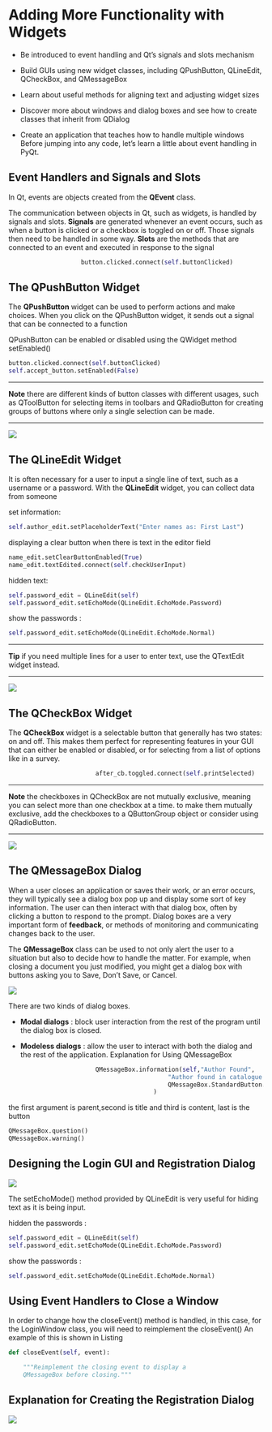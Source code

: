 Adding More Functionality with Widgets
======================================

* Be introduced to event handling and Qt’s signals and slots mechanism

* Build GUIs using new widget classes, including QPushButton, QLineEdit, QCheckBox, and QMessageBox

* Learn about useful methods for aligning text and adjusting widget sizes

* Discover more about windows and dialog boxes and see how to create classes that inherit from QDialog

* Create an application that teaches how to handle multiple windows Before jumping into any code, let’s learn a little about event handling in PyQt.


Event Handlers and Signals and Slots
------------------------------------


 In Qt, events are objects created from the **QEvent** class.
 
 The communication between objects in Qt, such as widgets, is handled by signals and slots. **Signals** are generated whenever an event occurs, such as when a button is clicked or a checkbox is toggled on or off. Those signals then need to be handled in some way. **Slots** are the methods that are connected to an event and executed in response to the signal

```python
                    button.clicked.connect(self.buttonClicked)
```



The QPushButton Widget
----------------------

The **QPushButton** widget can be used to perform actions and make choices. When you click on the QPushButton widget, it sends out a signal that can be connected to a function

QPushButton can be enabled or disabled using the QWidget method setEnabled()
```python
button.clicked.connect(self.buttonClicked)
self.accept_button.setEnabled(False)
```
___________________________________________________________________________
**Note** there are different kinds of button classes with different usages, 
such as QToolButton for selecting items in toolbars and QRadioButton for 
creating groups of buttons where only a single selection can be made.
___________________________________________________________________________

![](https://github.com/JohnHe12/pyqt6/blob/main/chapter%20III/image/push_3.png)

The QLineEdit Widget
--------------------

It is often necessary for a user to input a single line of text, such as a username or a password. With the **QLineEdit** widget, you can collect data from someone

set information:
```python
self.author_edit.setPlaceholderText("Enter names as: First Last")
```

displaying a clear button when there is text in the editor field
```python
name_edit.setClearButtonEnabled(True)
name_edit.textEdited.connect(self.checkUserInput)

```

hidden text:
```python
self.password_edit = QLineEdit(self)
self.password_edit.setEchoMode(QLineEdit.EchoMode.Password)
```

show the passwords :

```python
self.password_edit.setEchoMode(QLineEdit.EchoMode.Normal)
```

___________________________________________________________________________
**Tip** if you need multiple lines for a user to enter text, 
use the QTextEdit widget instead.
___________________________________________________________________________

![](https://github.com/JohnHe12/pyqt6/blob/main/chapter%20III/image/lineEdit.png)


The QCheckBox Widget
--------------------

The **QCheckBox** widget is a selectable button that generally has two states: on and off. This makes them perfect for representing features in your GUI that can either be enabled or disabled, or for selecting from a list of options like in a survey.

```python
                        after_cb.toggled.connect(self.printSelected)
```
___________________________________________________________________________
**Note** the checkboxes in QCheckBox are not mutually exclusive, 
meaning you can select more than one checkbox at a time. 
to make them mutually exclusive, add the checkboxes to a QButtonGroup object 
or consider using QRadioButton.
___________________________________________________________________________
![](https://github.com/JohnHe12/pyqt6/blob/main/chapter%20III/image/checkBox.png)


## The QMessageBox Dialog

When a user closes an application or saves their work, or an error occurs, they will typically see a dialog box pop up and display some sort of key information. The user can then interact with that dialog box, often by clicking a button to respond to the prompt. Dialog boxes are a very important form of **feedback**, or methods of monitoring and communicating changes back to the user.

The **QMessageBox** class can be used to not only alert the user to a situation but also to decide how to handle the matter. For example, when closing a document you just modified, you might get a dialog box with buttons asking you to Save, Don’t Save, or Cancel. 

![](https://github.com/JohnHe12/pyqt6/blob/main/chapter%20III/image/QMessageBox.png)

There are two kinds of dialog boxes. 
* **Modal dialogs**  :   block user interaction from the rest of the program until the dialog box is closed. 

* **Modeless dialogs** : allow the user to interact with both the dialog and the rest of the application.
                         Explanation for Using QMessageBox


```python
                        QMessageBox.information(self,"Author Found",
                                            "Author found in catalogue!",
                                            QMessageBox.StandardButton.Ok
                                        )  

```
the first argument is parent,second is title and third is content, last is the button

```python
QMessageBox.question()
QMessageBox.warning()
```


## Designing the Login GUI and Registration Dialog

![](https://github.com/JohnHe12/pyqt6/blob/main/chapter%20III/image/login.png)

The setEchoMode() method provided by QLineEdit is very useful for hiding text as it is being input. 

hidden the passwords : 
```python
self.password_edit = QLineEdit(self)
self.password_edit.setEchoMode(QLineEdit.EchoMode.Password)
```

show the passwords :

```python
self.password_edit.setEchoMode(QLineEdit.EchoMode.Normal)
```

## Using Event Handlers to Close a Window

In order to change how the closeEvent() method is handled, 
in this case, for the LoginWindow class, you will need to reimplement the closeEvent()
An example of this is shown in Listing

```python
def closeEvent(self, event):

    """Reimplement the closing event to display a
    QMessageBox before closing."""
```

## Explanation for Creating the Registration Dialog

![](https://github.com/JohnHe12/pyqt6/blob/main/chapter%20III/image/registration.png)